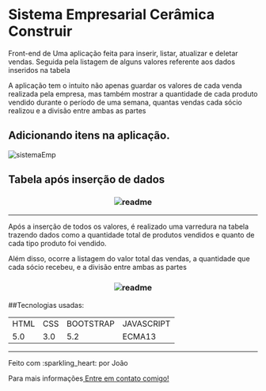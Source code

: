 # Sistema Empresarial Cerâmica Construir

<p>Front-end de Uma aplicação feita para inserir, listar, atualizar e deletar vendas. Seguida pela listagem de alguns valores referente aos dados inseridos na tabela<p>

<p>A aplicação tem o intuito não apenas guardar os valores de cada venda realizada pela empresa, mas também mostrar a quantidade de cada produto vendido durante o período de uma semana, quantas vendas cada sócio realizou e a divisão entre ambas as partes</p>

<h2>Adicionando itens na aplicação.</h2>
 
![sistemaEmp](https://user-images.githubusercontent.com/101708181/227342281-dca45b61-9bf5-4c25-b8b8-a747075d36cc.gif)



<h2>Tabela após inserção de dados</h2>

<h3 align="center">
    <img alt="readme"  title="readme" src="sistemaEmpimagem.png" >
</h3>

<hr>

<p>Após a inserção de todos os valores, é realizado uma varredura na tabela trazendo dados como a quantidade total de produtos vendidos e quanto de cada tipo produto foi vendido.</p>

<p>Além disso, ocorre a  listagem do valor total das vendas, a quantidade que cada sócio recebeu, e a divisão entre ambas as partes</p>

<h3 align="center">
    <img alt="readme"  title="readme" src="sistemaEmplistagem.png" >
</h3>

##Tecnologias usadas:

<table>
 <tr>
  <td>HTML</td>
  <td>CSS</td>
  <td>BOOTSTRAP</td>
  <td>JAVASCRIPT</td>
  
 <tr>
  
 <tr>
  <td>5.0</td>
  <td>3.0</td>
  <td>5.2</td>
  <td>ECMA13</td>
 <tr>
 
</table>
 
<hr>

<p>Feito com :sparkling_heart: por João</p>

<p>Para mais informações<a href="https://www.linkedin.com/in/jo%C3%A3o-elias-maccari-99568a259/"> Entre em contato comigo!</a> </p>

